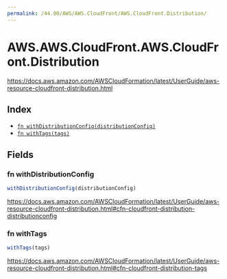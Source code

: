 ```yaml
---
permalink: /44.00/AWS/AWS.CloudFront/AWS.CloudFront.Distribution/
---
```


# AWS.AWS.CloudFront.AWS.CloudFront.Distribution

https://docs.aws.amazon.com/AWSCloudFormation/latest/UserGuide/aws-resource-cloudfront-distribution.html

## Index

* [`fn withDistributionConfig(distributionConfig)`](#fn-withdistributionconfig)
* [`fn withTags(tags)`](#fn-withtags)

## Fields

### fn withDistributionConfig

```ts
withDistributionConfig(distributionConfig)
```

https://docs.aws.amazon.com/AWSCloudFormation/latest/UserGuide/aws-resource-cloudfront-distribution.html#cfn-cloudfront-distribution-distributionconfig

### fn withTags

```ts
withTags(tags)
```

https://docs.aws.amazon.com/AWSCloudFormation/latest/UserGuide/aws-resource-cloudfront-distribution.html#cfn-cloudfront-distribution-tags